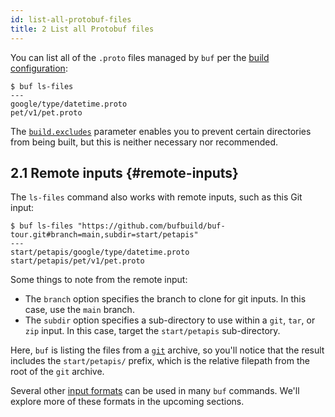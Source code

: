 ```yaml
---
id: list-all-protobuf-files
title: 2 List all Protobuf files
---
```


You can list all of the `.proto` files managed by `buf` per the
[build configuration](/configuration/v1/buf-yaml#build):

```terminal
$ buf ls-files
---
google/type/datetime.proto
pet/v1/pet.proto
```

The [`build.excludes`](/configuration/v1/buf-yaml#excludes) parameter enables
you to prevent certain directories from being built, but this is neither
necessary nor recommended.

## 2.1 Remote inputs {#remote-inputs}

The `ls-files` command also works with remote inputs, such as this Git input:

```terminal
$ buf ls-files "https://github.com/bufbuild/buf-tour.git#branch=main,subdir=start/petapis"
---
start/petapis/google/type/datetime.proto
start/petapis/pet/v1/pet.proto
```

Some things to note from the remote input:

- The `branch` option specifies the branch to clone for git inputs. In this
  case, use the `main` branch.
- The `subdir` option specifies a sub-directory to use within a `git`, `tar`, or
  `zip` input. In this case, target the `start/petapis` sub-directory.

Here, `buf` is listing the files from a [`git`](/buf/other/inputs#git) archive,
so you'll notice that the result includes the `start/petapis/` prefix, which is
the relative filepath from the root of the `git` archive.

Several other [input formats](/buf/other/inputs) can be used in many `buf`
commands. We'll explore more of these formats in the upcoming sections.
